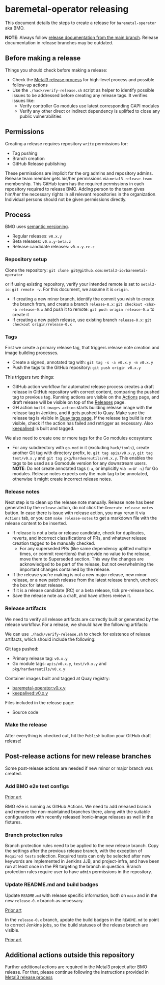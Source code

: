 # baremetal-operator releasing

This document details the steps to create a release for `baremetal-operator` aka
BMO.

**NOTE**: Always follow
[release documentation from the main branch](https://github.com/metal3-io/baremetal-operator/blob/main/docs/releasing.md).
Release documentation in release branches may be outdated.

## Before making a release

Things you should check before making a release:

- Check the
  [Metal3 release process](https://github.com/metal3-io/metal3-docs/blob/main/processes/releasing.md)
  for high-level process and possible follow-up actions
- Use the `./hack/verify-release.sh` script as helper to identify possible
  issues to be addressed before creating any release tags. It verifies issues
  like:
   - Verify controller Go modules use latest corresponding CAPI modules
   - Verify any other direct or indirect dependency is uplifted to close any public
     vulnerabilities

## Permissions

Creating a release requires repository `write` permissions for:

- Tag pushing
- Branch creation
- GitHub Release publishing

These permissions are implicit for the org admins and repository admins. Release
team member gets his/her permissions via `metal3-release-team` membership. This
GitHub team has the required permissions in each repository required to release
BMO. Adding person to the team gives him/her the necessary rights in all
relevant repositories in the organization. Individual persons should not be
given permissions directly.

## Process

BMO uses [semantic versioning](https://semver.org).

- Regular releases: `v0.x.y`
- Beta releases: `v0.x.y-beta.z`
- Release candidate releases: `v0.x.y-rc.z`

### Repository setup

Clone the repository: `git clone git@github.com:metal3-io/baremetal-operator`

or if using existing repository, verify your intended remote is set to
`metal3-io`: `git remote -v`. For this document, we assume it is `origin`.

- If creating a new minor branch, identify the commit you wish to create the
  branch from, and create a branch `release-0.x`:
  `git checkout <sha> -b release-0.x` and push it to remote:
  `git push origin release-0.x` to create it
- If creating a new patch release, use existing branch `release-0.x`:
  `git checkout origin/release-0.x`

### Tags

First we create a primary release tag, that triggers release note creation and
image building processes.

- Create a signed, annotated tag with: `git tag -s -a v0.x.y -m v0.x.y`
- Push the tags to the GitHub repository: `git push origin v0.x.y`

This triggers two things:

- GitHub action workflow for automated release process creates a draft release
  in GitHub repository with correct content, comparing the pushed tag to
  previous tag. Running actions are visible on the
  [Actions](https://github.com/metal3-io/baremetal-operator/actions)
  page, and draft release will be visible on top of the
  [Releases](https://github.com/metal3-io/baremetal-operator/releases)
  page.
- GH action `build-images-action` starts building release image with the release
  tag in Jenkins, and it gets pushed to Quay. Make sure the release tag is
  visible in
  [Quay tags page](https://quay.io/repository/metal3-io/baremetal-operator?tab=tags).
  If the release tag build is not visible, check if the action has failed and
  retrigger as necessary. Also
  [keepalived](https://quay.io/repository/metal3-io/keepalived?tab=tags) is
  built and tagged.

We also need to create one or more tags for the Go modules ecosystem:

- For any subdirectory with `go.mod` in it (excluding `hack/tools`), create
  another Git tag with directory prefix, ie. `git tag apis/v0.x.y`,
  `git tag test/v0.x.y` and `git tag pkg/hardwareutils/v0.x.y`. This enables the
  tags to be used as a Gomodule version for any downstream users. **NOTE**: Do
  not create annotated tags (`-a`, or implicitly via `-m` or `-s`) for Go
  modules. Release notes expects only the main tag to be annotated, otherwise it
  might create incorrect release notes.

### Release notes

Next step is to clean up the release note manually. Release note has been
generated by the `release` action, do not click the `Generate release notes`
button. In case there is issue with release action, you may rerun it via
`Actions` tab, or you can `make release-notes` to get a markdown file with
the release content to be inserted.

- If release is not a beta or release candidate, check for duplicates, reverts,
  and incorrect classifications of PRs, and whatever release creation tagged to
  be manually checked.
   - For any superseded PRs (like same dependency uplifted multiple times, or
     commit revertions) that provide no value to the release, move them to
     Superseded section. This way the changes are acknowledged to be part of the
     release, but not overwhelming the important changes contained by the
     release.
- If the release you're making is not a new major release, new minor release,
  or a new patch release from the latest release branch, uncheck the box for
  latest release.
- If it is a release candidate (RC) or a beta release, tick pre-release box.
- Save the release note as a draft, and have others review it.

### Release artifacts

We need to verify all release artifacts are correctly built or generated by the
release workflow. For a release, we should have the following artifacts:

We can use `./hack/verify-release.sh` to check for existence of release artifacts,
which should include the following:

Git tags pushed:

- Primary release tag: `v0.x.y`
- Go module tags: `apis/v0.x.y`, `test/v0.x.y` and `pkg/hardwareutils/v0.x.y`

Container images built and tagged at Quay registry:

- [baremetal-operator:v0.x.y](https://quay.io/repository/metal3-io/baremetal-operator?tab=tags)
- [keepalived:v0.x.y](https://quay.io/repository/metal3-io/keepalived?tab=tags)

Files included in the release page:

- Source code

### Make the release

After everything is checked out, hit the `Publish` button your GitHub draft
release!

## Post-release actions for new release branches

Some post-release actions are needed if new minor or major branch was created.

### Add BMO e2e test configs

[Prior art](https://github.com/metal3-io/baremetal-operator/pull/1945)

BMO e2e is running as GitHub Actions. We need to add released branch and remove
the non-maintained branches there, along with the suitable configurations with
recently released Ironic-image releases as well in the fixtures.

### Branch protection rules

Branch protection rules need to be applied to the new release branch. Copy the
settings after the previous release branch, with the exception of
`Required tests` selection. Required tests can only be selected after new
keywords are implemented in Jenkins JJB, and project-infra, and have been run at
least once in the PR targeting the branch in question. Branch protection rules
require user to have `admin` permissions in the repository.

### Update README.md and build badges

Update `README.md` with release specific information, both on `main` and in the
new `release-0.x` branch as necessary.

[Prior art](https://github.com/metal3-io/baremetal-operator/pull/1517)

In the `release-0.x` branch, update the build badges in the `README.md` to point
to correct Jenkins jobs, so the build statuses of the release branch are
visible.

[Prior art](https://github.com/metal3-io/baremetal-operator/pull/1518)

## Additional actions outside this repository

Further additional actions are required in the Metal3 project after BMO release.
For that, please continue following the instructions provided in
[Metal3 release process](https://github.com/metal3-io/metal3-docs/blob/main/processes/releasing.md)
